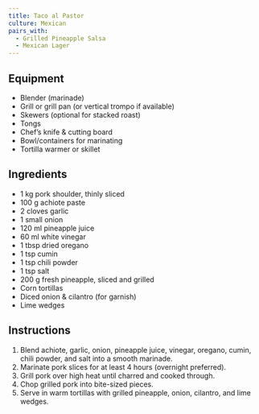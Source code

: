 ```yaml
---
title: Taco al Pastor
culture: Mexican
pairs_with:
  - Grilled Pineapple Salsa
  - Mexican Lager
---
```


## Equipment
- Blender (marinade)
- Grill or grill pan (or vertical trompo if available)
- Skewers (optional for stacked roast)
- Tongs
- Chef’s knife & cutting board
- Bowl/containers for marinating
- Tortilla warmer or skillet

## Ingredients
- 1 kg pork shoulder, thinly sliced
- 100 g achiote paste
- 2 cloves garlic
- 1 small onion
- 120 ml pineapple juice
- 60 ml white vinegar
- 1 tbsp dried oregano
- 1 tsp cumin
- 1 tsp chili powder
- 1 tsp salt
- 200 g fresh pineapple, sliced and grilled
- Corn tortillas
- Diced onion & cilantro (for garnish)
- Lime wedges

## Instructions
1. Blend achiote, garlic, onion, pineapple juice, vinegar, oregano, cumin, chili powder, and salt into a smooth marinade.
2. Marinate pork slices for at least 4 hours (overnight preferred).
3. Grill pork over high heat until charred and cooked through.
4. Chop grilled pork into bite-sized pieces.
5. Serve in warm tortillas with grilled pineapple, onion, cilantro, and lime wedges.
